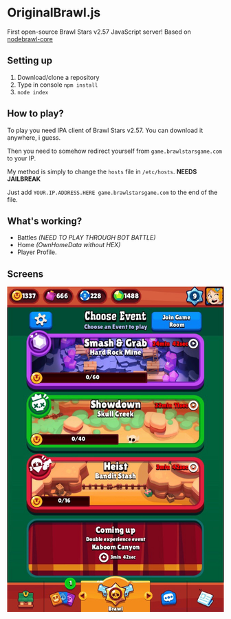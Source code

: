 # OriginalBrawl.js
First open-source Brawl Stars v2.57 JavaScript server! Based on [nodebrawl-core](https://github.com/tailsjs/nodebrawl-core)

## Setting up
1. Download/clone a repository
2. Type in console `npm install`
3. `node index`

## How to play?
To play you need IPA client of Brawl Stars v2.57. You can download it anywhere, i guess.<br>

Then you need to somehow redirect yourself from `game.brawlstarsgame.com` to your IP.<br>

My method is simply to change the `hosts` file in `/etc/hosts`. **NEEDS JAILBREAK**<br>

Just add `YOUR.IP.ADDRESS.HERE game.brawlstarsgame.com` to the end of the file.

## What's working?
* Battles *(NEED TO PLAY THROUGH BOT BATTLE)*
* Home *(OwnHomeData without HEX)*
* Player Profile.

## Screens
![Main menu](/Screens/menu.jpg)